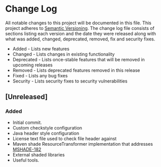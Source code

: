 # Change Log
All notable changes to this project will be documented in this file. This project
adheres to [Semantic Versioning](http://semver.org/). The change log file consists
of sections listing each version and the date they were released along with what
was added, changed, deprecated, removed, fix and security fixes.

- Added - Lists new features
- Changed - Lists changes in existing functionality
- Deprecated -  Lists once-stable features that will be removed in upcoming releases
- Removed - Lists deprecated features removed in this release
- Fixed - Lists any bug fixes
- Security - Lists security fixes to security vulnerabilities

## [Unreleased]
### Added
- Initial commit.
- Custom checkstyle configuration
- Java header style configuration
- License text file used to check file header against
- Maven shade ResourceTransformer implementation that addresses [MSHADE-182](https://issues.apache.org/jira/browse/MSHADE-182)
- External shaded libraries
- Useful tools.